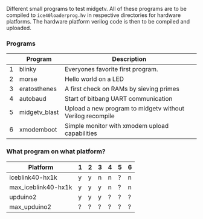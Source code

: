 Different small programs to test midgetv. All of these programs are to be compiled to `ice40loaderprog.hv` in respective directories for hardware platforms. The hardware platform verilog code is then to be compiled and uploaded.

### Programs

|    | Program       | Description
| -- | ------------- | ------------
| 1  | blinky        | Everyones favorite first program. 
| 2  | morse         | Hello world on a LED
| 3  | eratosthenes  | A first check on RAMs by sieving primes
| 4  | autobaud      | Start of bitbang UART communication
| 5  | midgetv_blast | Upload a new program to midgetv without Verilog recompile
| 6  | xmodemboot    | Simple monitor with xmodem upload capabilities

### What program on what platform?                    
                    
| Platform            | 1 | 2 | 3 | 4 | 5 | 6
| ------------------- | --|---|---|---|---|---
| iceblink40-hx1k     | y | y | n | n | ? | n
| max_iceblink40-hx1k | y | y | y | n | ? | n
| upduino2            | y | y | y | ? | ? | ?
| max_upduino2        | ? | ? | ? | ? | ? | ?


